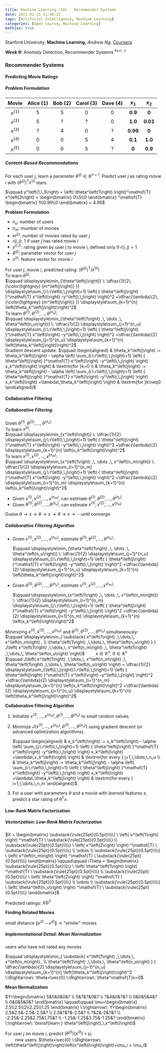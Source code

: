 ```yaml
---
title: Machine Learning (10) · Recommender Systems
date: 2021-02-15 11:49:22
tags: [Artificial Intelligence, Machine Learning]
categories: [Open Course, Machine Learning]
mathjax: true
---
```


Stanford University, **Machine Learning,** *Andrew Ng,* [Coursera]( https://www.coursera.org/learn/machine-learning/home/info )

***Week 9:*** Anomaly Detection, Recommender Systems <sup> `Part 2`</sup>

### Recommender Systems

#### Predicting Movie Ratings

##### Problem Formulation

|       Movie        | Alice (1) | Bob (2) | Carol (3) | Dave (4) |  $x_1$   |  $x_2$   |
| :----------------: | :-------: | :-----: | :-------: | :------: | :------: | :------: |
| $x^\left(1\right)$ |     5     |    5    |     0     |    0     | **0.9**  |  **0**   |
| $x^\left(2\right)$ |     5     |    ?    |     ?     |    0     | **1.0**  | **0.01** |
| $x^\left(3\right)$ |     ?     |    4    |     0     |    ?     | **0.99** |  **0**   |
| $x^\left(4\right)$ |     0     |    0    |     5     |    4     | **0.1**  | **1.0**  |
| $x^\left(5\right)$ |     0     |    0    |     5     |    ?     |  **0**   | **0.9**  |

<!-- more -->

##### Content-Based Recommendations

For each user $j$, learn a parameter $\theta^\left(j\right) \in\mathbb{R}^{n+1}$. Predict user $j$ as rating movie $i$ with $\left( \theta^\left(j\right) \right)^\mathsf{T} x^\left(i\right)$ stars.

$\qquad y^\left(1,\,3\right) = \left( \theta^\left(1\right) \right)^\mathsf{T} x^\left(3\right) = \begin{bmatrix} 0\\5\\0 \end{bmatrix} ^\mathsf{T} \begin{bmatrix} 1\\0.99\\0 \end{bmatrix} = 4.95$

**Problem Formulation**

- $n_u$: number of users
- $n_m$: mumber of movies
- $m^\left(j\right)$: number of movies rated by user $j$
- $r\left(i,\,j\right)$: $1$ if user $j$ has rated movie $i$
- $y^\left(i,\,j\right)$: rating given by user $j$ to movie $i$, defined only if $r\left(i,\,j\right)=1$
- $\theta^\left(j\right)$: parameter vector for user $j$
- $x^\left(i\right)$: feature vector for movie $i$

For user $j$, movie $i$, predicted rating: $\left( \theta^\left(j\right) \right)^\mathsf{T} \left( x^\left(i\right) \right)$<br>
To learn $\theta^\left(j\right)$:<br>
$\qquad \displaystyle\min_{\theta^\left(j\right)} \: \dfrac{1}{2\,{\color{lightgrey} {m^\left(j\right)} }} \displaystyle\sum_{i:\:r\left(i,\,j\right)=1} \left( { \theta^\left(j\right) }^\mathsf{T} x^\left(i\right) -y^\left(i,\,j\right) \right)^2 +\dfrac{\lambda}{2\,{\color{lightgrey} {m^\left(j\right)} }} \displaystyle\sum_{k=1}^{n} \left(\theta_k^\left(j\right)\right)^2$<br>
To learn $\theta^\left(1\right) ,\, \theta^\left(2\right) ,\, \dots ,\, \theta^\left(n_u\right)$:<br>
$\qquad \displaystyle\min_{\theta^\left(1\right) ,\, \dots ,\, \theta^\left(n_u\right)} \: \dfrac{1}{2} \displaystyle\sum_{j=1}^{n_u} \displaystyle\sum_{i:\:r\left(i,\,j\right)=1} \left( { \theta^\left(j\right) }^\mathsf{T} x^\left(i\right) -y^\left(i,\,j\right) \right)^2 +\dfrac{\lambda}{2} \displaystyle\sum_{j=1}^{n_u} \displaystyle\sum_{k=1}^{n} \left(\theta_k^\left(j\right)\right)^2$<br>
Gradient descent update:
$\qquad \begin{aligned} & \theta_k^\left(j\right) := \theta_k^\left(j\right) - \alpha \left( \sum_{i:\:r\left(i,\,j\right)=1} \left( { \theta^\left(j\right) }^\mathsf{T} x^\left(i\right) -y^\left(i,\,j\right) \right) x_k^\left(i\right) \right) & \textrm{for }k=0 \\ & \theta_k^\left(j\right) := \theta_k^\left(j\right) - \alpha \left( \sum_{i:\:r\left(i,\,j\right)=1} \left( { \theta^\left(j\right) }^\mathsf{T} x^\left(i\right) -y^\left(i,\,j\right) \right) x_k^\left(i\right) +\lambda\,\theta_k^\left(j\right) \right) & \textrm{for }k\neq0 \end{aligned}$

#### Collaborative Filtering

##### Collaborative Filtering

Given $\theta^\left(1\right) ,\, \theta^\left(2\right) ,\, \dots ,\, \theta^\left(n_u\right)$<br>
To learn $x^\left(i\right)$:<br>
$\qquad \displaystyle\min_{x^\left(i\right)} \: \dfrac{1}{2} \displaystyle\sum_{j:\:r\left(i,\,j\right)=1} \left( { \theta^\left(j\right) }^\mathsf{T} x^\left(i\right) -y^\left(i,\,j\right) \right)^2 +\dfrac{\lambda}{2} \displaystyle\sum_{k=1}^{n} \left(x_k^\left(i\right)\right)^2$<br>
To learn $x^\left(1\right) ,\, x^\left(2\right) ,\, \dots ,\, x^\left(n_m\right)$:<br>
$\qquad \displaystyle\min_{x^\left(1\right) ,\, \dots ,\, x^\left(n_m\right)} \: \dfrac{1}{2} \displaystyle\sum_{i=1}^{n_m} \displaystyle\sum_{j:\:r\left(i,\,j\right)=1} \left( { \theta^\left(j\right) }^\mathsf{T} x^\left(i\right) -y^\left(i,\,j\right) \right)^2 +\dfrac{\lambda}{2} \displaystyle\sum_{i=1}^{n_m} \displaystyle\sum_{k=1}^{n} \left(x_k^\left(i\right)\right)^2$

- Given $x^\left(1\right) ,\, x^\left(2\right) ,\, \dots ,\, x^\left(n_m\right)$, can estimate $\theta^\left(1\right) ,\, \theta^\left(2\right) ,\, \dots ,\, \theta^\left(n_u\right)$
- Given $\theta^\left(1\right) ,\, \theta^\left(2\right) ,\, \dots ,\, \theta^\left(n_u\right)$, can estimate $x^\left(1\right) ,\, x^\left(2\right) ,\, \dots ,\, x^\left(n_m\right)$

$\textsf{Guess } \theta \rightarrow x \rightarrow \theta \rightarrow x \rightarrow \theta \rightarrow x \rightarrow \cdots \textsf{until converge}$

##### Collaborative Filtering Algorithm

- Given $x^\left(1\right) ,\, x^\left(2\right) ,\, \dots ,\, x^\left(n_m\right)$, estimate $\theta^\left(1\right) ,\, \theta^\left(2\right) ,\, \dots ,\, \theta^\left(n_u\right)$:

  $\qquad \displaystyle\min_{\theta^\left(1\right) ,\, \dots ,\, \theta^\left(n_u\right)} \: \dfrac{1}{2} \displaystyle\sum_{j=1}^{n_u} \displaystyle\sum_{i:\:r\left(i,\,j\right)=1} \left( { \theta^\left(j\right) }^\mathsf{T} x^\left(i\right) -y^\left(i,\,j\right) \right)^2 +\dfrac{\lambda}{2} \displaystyle\sum_{j=1}^{n_u} \displaystyle\sum_{k=1}^{n} \left(\theta_k^\left(j\right)\right)^2$

- Given $\theta^\left(1\right) ,\, \theta^\left(2\right) ,\, \dots ,\, \theta^\left(n_u\right)$, estimate $x^\left(1\right) ,\, x^\left(2\right) ,\, \dots ,\, x^\left(n_m\right)$:

  $\qquad \displaystyle\min_{x^\left(1\right) ,\, \dots ,\, x^\left(n_m\right)} \: \dfrac{1}{2} \displaystyle\sum_{i=1}^{n_m} \displaystyle\sum_{j:\:r\left(i,\,j\right)=1} \left( { \theta^\left(j\right) }^\mathsf{T} x^\left(i\right) -y^\left(i,\,j\right) \right)^2 +\dfrac{\lambda}{2} \displaystyle\sum_{i=1}^{n_m} \displaystyle\sum_{k=1}^{n} \left(x_k^\left(i\right)\right)^2$

Minimizing $x^\left(1\right) ,\, x^\left(2\right) ,\, \dots ,\, x^\left(n_m\right)$ and $\theta^\left(1\right) ,\, \theta^\left(2\right) ,\, \dots ,\, \theta^\left(n_u\right)$ simultaneously:<br>
$\qquad \displaystyle\min_{ \substack{ x^\left(1\right) ,\,\dots,\, x^\left(n_m\right) , \\ \theta^\left(1\right) ,\,\dots,\, \theta^\left(n_u\right) } } J\left( x^\left(1\right) ,\,\dots,\, x^\left(n_m\right) ,\, \theta^\left(1\right) ,\,\dots,\, \theta^\left(n_u\right) \right)$ $\qquad x \in \mathbb{R}^n ,\ \theta \in \mathbb{R}^n$<br>
$\qquad J\left( x^\left(1\right) ,\,\dots,\, x^\left(n_m\right) ,\, \theta^\left(1\right) ,\,\dots,\, \theta^\left(n_u\right) \right) = \dfrac{1}{2} \displaystyle\sum_{\left(i,\,j\right):\:r\left(i,\,j\right)=1} \left( { \theta^\left(j\right) }^\mathsf{T} x^\left(i\right) -y^\left(i,\,j\right) \right)^2 +\dfrac{\lambda}{2} \displaystyle\sum_{i=1}^{n_m} \displaystyle\sum_{k=1}^{n} \left(x_k^\left(i\right)\right)^2 +\dfrac{\lambda}{2} \displaystyle\sum_{j=1}^{n_u} \displaystyle\sum_{k=1}^{n} \left(\theta_k^\left(j\right)\right)^2$

**Collaborative Filtering Algorithm**

1. Initialize $x^\left(1\right) ,\,\dots,\, x^\left(n_m\right) ,\, \theta^\left(1\right) ,\,\dots,\, \theta^\left(n_u\right)$ to small random values.

2. Minimize $J\left( x^\left(1\right) ,\,\dots,\, x^\left(n_m\right) ,\, \theta^\left(1\right) ,\,\dots,\, \theta^\left(n_u\right) \right)$ using gradient descent (or advanced optimization algorithms).

   $\qquad \begin{aligned} & x_k^\left(i\right) := x_k^\left(i\right) - \alpha \left( \sum_{j:\:r\left(i,\,j\right)=1} \left( { \theta^\left(j\right) }^\mathsf{T} x^\left(i\right) -y^\left(i,\,j\right) \right) x_k^\left(i\right) +\lambda\,x_k^\left(i\right) \right) & \textrm{for every } j=1,\,\dots,\,n_u \\ & \theta_k^\left(j\right) := \theta_k^\left(j\right) - \alpha \left( \sum_{i:\:r\left(i,\,j\right)=1} \left( { \theta^\left(j\right) }^\mathsf{T} x^\left(i\right) -y^\left(i,\,j\right) \right) x_k^\left(i\right) +\lambda\,\theta_k^\left(j\right) \right) & \textrm{for every } i=1,\,\dots,\,n_m \end{aligned}$

3. For a user with parameters $\theta$ and a movie with *learned* features $x$, predict a star rating of $\theta^\mathsf{T}x$.

#### Low-Rank Matrix Factorization

##### Vectorization: Low-Rank Matrix Factorization

$X = \begin{bmatrix} \substack{\rule{25pt}{0.5pt}\\\\} \ \left( x^\left(1\right) \right) ^\mathsf{T} \ \substack{\rule{25pt}{0.5pt}\\\\} \\ \substack{\rule{25pt}{0.5pt}\\\\} \ \left( x^\left(2\right) \right) ^\mathsf{T} \ \substack{\rule{25pt}{0.5pt}\\\\} \\ \vdots \\ \substack{\rule{25pt}{0.5pt}\\\\} \ \left( x^\left(n_m\right) \right) ^\mathsf{T} \ \substack{\rule{25pt}{0.5pt}\\\\} \end{bmatrix} \qquad\qquad \Theta = \begin{bmatrix} \substack{\rule{25pt}{0.5pt}\\\\} \ \left( \theta^\left(1\right) \right) ^\mathsf{T} \ \substack{\rule{25pt}{0.5pt}\\\\} \\ \substack{\rule{25pt}{0.5pt}\\\\} \ \left( \theta^\left(2\right) \right) ^\mathsf{T} \ \substack{\rule{25pt}{0.5pt}\\\\} \\ \vdots \\ \substack{\rule{25pt}{0.5pt}\\\\} \ \left( \theta^\left(n_u\right) \right) ^\mathsf{T} \ \substack{\rule{25pt}{0.5pt}\\\\} \end{bmatrix}$

Predicted ratings: $X\Theta^\mathsf{T}$

**Finding Related Movies**

small distance $\left\| x^\left(i\right) - x^\left(j\right) \right\|$ $\rightarrow$ "similar" movies

##### Implementational Detail: Mean Normalization

users who have not rated any movies

$\qquad \displaystyle\min_{ \substack{ x^\left(1\right) ,\,\dots,\, x^\left(n_m\right) , \\ \theta^\left(1\right) ,\,\dots,\, \theta^\left(n_u\right) } } \dfrac{\lambda}{2} \displaystyle\sum_{j=1}^{n_u} \displaystyle\sum_{k=1}^{n} \left(\theta_k^\left(j\right)\right)^2 \:\Rightarrow\: \theta=\vec{0} \:\Rightarrow\: \theta^\mathsf{T}x=0$

**Mean Normalization**

$Y=\begin{bmatrix} 5&5&0&0&? \\ 5&?&?&0&? \\ ?&4&0&?&? \\ 0&0&5&4&? \\ 0&0&5&0&? \end{bmatrix} \qquad\qquad \mu=\begin{bmatrix} 2.5\\2.5\\2\\2.25\\1.25 \end{bmatrix} \:\rightarrow\: Y=\begin{bmatrix} 2.5&2.5&-2.5&-2.5&? \\ 2.5&?&?&-2.5&? \\ ?&2&-2&?&? \\ -2.25&-2.25&2.75&1.75&? \\ -1.25&-1.25&3.75&-1.25&? \end{bmatrix} \:\rightarrow\: \textsf{learn } \theta^\left(j\right),\,x^\left(i\right)$

For user $j$ on movie $i$, predict $\left(\theta^\left(j\right)\right)\left(x^\left(i\right)\right)+\mu_i$<br>
$\qquad$new users: $\theta=\vec{0} \:\Rightarrow\: \left(\theta^\left(j\right)\right)\left(x^\left(i\right)\right)+\mu_i = \mu_i$

